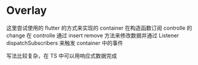 # Overlay

这里尝试使用的 flutter 的方式来实现的
container 在构造函数订阅 controlle 的 change
在 controlle 通过 insert remove 方法来修改数据并通过 Listener dispatchSubscribers 来触发 container 中的事件

写法比较复杂，在 TS 中可以用响应式数据完成

